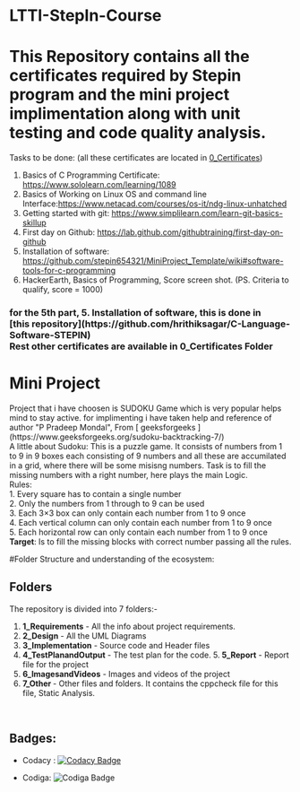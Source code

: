 # LTTI-StepIn-Course
<h1> This Repository contains all the certificates required by Stepin program and the mini project implimentation along with unit testing and code quality analysis. <br></h1>

Tasks to be done: (all these certificates are located in [0_Certificates](https://github.com/hrithiksagar/M1_Sudoku/tree/main/0_Certificates)) <br>
1. Basics of C Programming Certificate: https://www.sololearn.com/learning/1089
2. Basics of Working on Linux OS and command line Interface:https://www.netacad.com/courses/os-it/ndg-linux-unhatched
3. Getting started with git: https://www.simplilearn.com/learn-git-basics-skillup
4. First day on Github: https://lab.github.com/githubtraining/first-day-on-github
5. Installation of software: https://github.com/stepin654321/MiniProject_Template/wiki#software-tools-for-c-programming
6. HackerEarth, Basics of Programming, Score screen shot. (PS. Criteria to qualify, score = 1000)

<h3> for the 5th part, 5. Installation of software, this is done in <br> [this repository](https://github.com/hrithiksagar/C-Language-Software-STEPIN)
 <br> Rest other certificates are available in 0_Certificates Folder

 
<h1> Mini Project</h1>
Project that i have choosen is SUDOKU Game which is very popular helps mind to stay active. 
for implimenting i have taken help and reference of author "P Pradeep Mondal", From [ geeksforgeeks ](https://www.geeksforgeeks.org/sudoku-backtracking-7/)
 <br>
 A little about Sudoku: This is a puzzle game. It consists of numbers from 1 to 9 in 9 boxes each consisting of 9 numbers and all these are accumilated in a grid, where there will be some misisng numbers. Task is to fill the missing numbers with a right number, here plays the main Logic.
<br> Rules: <br>
1. Every square has to contain a single number <br>
2. Only the numbers from 1 through to 9 can be used<br>
3. Each 3×3 box can only contain each number from 1 to 9 once<br>
4. Each vertical column can only contain each number from 1 to 9 once<br>
5. Each horizontal row can only contain each number from 1 to 9 once
<br><b>Target</b>: Is to fill the missing blocks with correct number passing all the rules.

#Folder Structure and understanding of the ecosystem:
## Folders
The repository is divided into 7 folders:-
1. <b>1_Requirements</b> - All the info about project requirements.
2. <b>2_Design</b> - All the UML Diagrams
3. <b>3_Implementation</b> - Source code and Header files
4. <b>4_TestPlanandOutput</b> - The test plan for the code.
5.<b> 5_Report</b> - Report file for the project
6. <b>6_ImagesandVideos</b> - Images and videos of the project
7. <b>7_Other </b> - Other files and folders. It contains the cppcheck file for this file, Static Analysis.
 
 


 
<br> 
<h2> Badges: </h2>
 
* Codacy : [![Codacy Badge](https://app.codacy.com/project/badge/Grade/274967bb369c446893ea223bdae965fa)](https://www.codacy.com/gh/hrithiksagar/M1_Sudoku/dashboard?utm_source=github.com&amp;utm_medium=referral&amp;utm_content=hrithiksagar/M1_Sudoku&amp;utm_campaign=Badge_Grade)

* Codiga: ![Codiga Badge](https://api.codiga.io/project/32088/score/svg)
